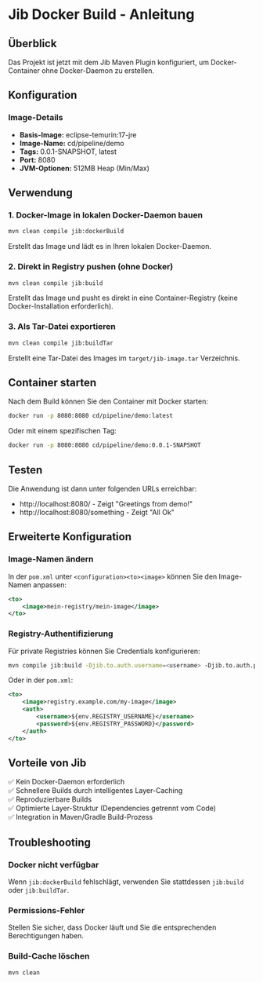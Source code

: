 # Jib Docker Build - Anleitung

## Überblick
Das Projekt ist jetzt mit dem Jib Maven Plugin konfiguriert, um Docker-Container ohne Docker-Daemon zu erstellen.

## Konfiguration

### Image-Details
- **Basis-Image:** eclipse-temurin:17-jre
- **Image-Name:** cd/pipeline/demo
- **Tags:** 0.0.1-SNAPSHOT, latest
- **Port:** 8080
- **JVM-Optionen:** 512MB Heap (Min/Max)

## Verwendung

### 1. Docker-Image in lokalen Docker-Daemon bauen
```bash
mvn clean compile jib:dockerBuild
```
Erstellt das Image und lädt es in Ihren lokalen Docker-Daemon.

### 2. Direkt in Registry pushen (ohne Docker)
```bash
mvn clean compile jib:build
```
Erstellt das Image und pusht es direkt in eine Container-Registry (keine Docker-Installation erforderlich).

### 3. Als Tar-Datei exportieren
```bash
mvn clean compile jib:buildTar
```
Erstellt eine Tar-Datei des Images im `target/jib-image.tar` Verzeichnis.

## Container starten

Nach dem Build können Sie den Container mit Docker starten:

```bash
docker run -p 8080:8080 cd/pipeline/demo:latest
```

Oder mit einem spezifischen Tag:

```bash
docker run -p 8080:8080 cd/pipeline/demo:0.0.1-SNAPSHOT
```

## Testen

Die Anwendung ist dann unter folgenden URLs erreichbar:

- http://localhost:8080/ - Zeigt "Greetings from demo!"
- http://localhost:8080/something - Zeigt "All Ok"

## Erweiterte Konfiguration

### Image-Namen ändern
In der `pom.xml` unter `<configuration><to><image>` können Sie den Image-Namen anpassen:

```xml
<to>
    <image>mein-registry/mein-image</image>
</to>
```

### Registry-Authentifizierung
Für private Registries können Sie Credentials konfigurieren:

```bash
mvn compile jib:build -Djib.to.auth.username=<username> -Djib.to.auth.password=<password>
```

Oder in der `pom.xml`:

```xml
<to>
    <image>registry.example.com/my-image</image>
    <auth>
        <username>${env.REGISTRY_USERNAME}</username>
        <password>${env.REGISTRY_PASSWORD}</password>
    </auth>
</to>
```

## Vorteile von Jib

✅ Kein Docker-Daemon erforderlich  
✅ Schnellere Builds durch intelligentes Layer-Caching  
✅ Reproduzierbare Builds  
✅ Optimierte Layer-Struktur (Dependencies getrennt vom Code)  
✅ Integration in Maven/Gradle Build-Prozess  

## Troubleshooting

### Docker nicht verfügbar
Wenn `jib:dockerBuild` fehlschlägt, verwenden Sie stattdessen `jib:build` oder `jib:buildTar`.

### Permissions-Fehler
Stellen Sie sicher, dass Docker läuft und Sie die entsprechenden Berechtigungen haben.

### Build-Cache löschen
```bash
mvn clean
```

